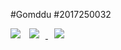#Gomddu
#2017250032 

<img src="https://img.shields.io/github/followers/Gomddu?style=social">
<a href="https://instagram.com/190lbj">
    <img 
        src="http://img.shields.io/badge/-Instagram-black?style=flat&logo=Instagram&link=https://instagram.com/alpox.dev/"
        style="height : auto; margin-left : 10px; margin-right : 10px;"/>
</a>
<a href="https://gomddu.tistory.com">
    <img 
        src="http://img.shields.io/badge/-Tech%20Blog-655ced?style=flat&logo=github&link=https://gomddu.tistory.com"
        style="height : auto; margin-left : 10px; margin-right : 10px;"/>
</a>
